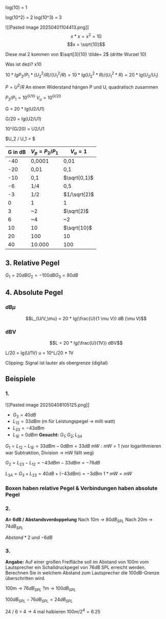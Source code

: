 log(10) = 1

log(10^2) = 2
log(10^3) = 3


![[Pasted image 20250401104413.png]]
$$x * x = x^2 = 10$$
$$x = \sqrt{10}$$

Diese mal 2 kommen von $\sqrt[3]{10} \tilde= 2$ (dritte Wurzel 10)

Was ist dezi?
	x10

$10 * lg{P_2} / {P_1} * (U^2_2 / R) / (U^2_1 /R) = 10 * lg(U^2_2 * R) / (U^2_1 * R) = 20 * lg(U_2/U_1)$ 

$P = U^2 / R$ 
An einem Widerstand hängen P und U, quadratisch zusammen

$P_2 / P_1 = 10^{G/10}$
$V_u = 10^{G/20}$

G = 20 * lg(U2/U1)

G/20 = lg(U2/U1)

10^(G/20) = U2/U1



$U_2 / U_1 = $

| G in dB | $V_p = P_2 / P_1$ | $V_u = 1$    |
| ------- | ----------------- | ------------ |
| -40     | 0,0001            | 0,01         |
| -20     | 0,01              | 0,1          |
| -10     | 0,1               | $\sqrt{0,1}$ |
| -6      | 1/4               | 0,5          |
| -3      | 1/2               | $1/\sqrt{2}$ |
| 0       | 1                 | 1            |
| 3       | ~2                | $\sqrt{2}$   |
| 6       | ~4                | ~2           |
| 10      | 10                | $\sqrt{10}$  |
| 20      | 100               | 10           |
| 40      | 10.000            | 100          |
	
## 3. Relative Pegel

$G_1 = 20dB G_2 = -100dB G_3 = 80dB$

## 4. Absolute Pegel

### $dB\mu$

$$L_{U/V_\mu} = 20 * lg(\frac{U}{1 \mu V}) dB (\mu V)$$

### dBV

$$L = 20 * lg(\frac{U}{1V}) dBV$$

L/20 = lg(U/1V)
	u = 10^L/20 * 1V

Clipping: Signal ist lauter als obergrenze (digital)

## Beispiele

### 1.

![[Pasted image 20250408105125.png]]
* $G_3 = 40dB$
* $L_{12} = 33dBm$ (m für Leistungspegel -> milli watt)
* $L_{23} = -43dBm$
* $L_{1E} = 0dBm$
**Gesucht:** $G_1; G_2; L_{3A}$

$G_1 = L_{12} - L_{1E} = 33dBm - 0dBm = 33dB$
$mW : mW = 1$ (vor logarithmieren war Subtraktion, Division -> mW fällt weg)

$G_2 = L_{23} - L_{12} = -43dBm - 33dBm = -76dB$

$L_{3A} = G_3 + L_{23} = 40dB + (-43dBm) = -3dBm$
$1 * mW = mW$

### Boxen haben relative Pegel & Verbindungen haben absolute Pegel

### 2.
**A= 6dB / Abstandsverdoppelung**
Nach 10m -> $80dB_{SPL}$ 
Nach 20m -> $74dB_{SPL}$

$Abstand * 2$ und $-6dB$

### 3.
**Angabe:**
Auf einer großen Freifläche soll im Abstand von 100m vom Lautsprecher ein Schalldruckpegel von 76dB SPL erreicht werden.
Berechnen Sie in welchem Abstand zum Lautsprecher die 100dB-Grenze überschritten wird.

100m -> $76dB_{SPL}$
?m -> $100dB_{SPL}$

$100dB_{SPL} - 76dB_{SPL} = 24dB_{SPL}$

24 / 6 = 4
-> 4 mal halbieren
$100m / 2^4 = 6.25$

